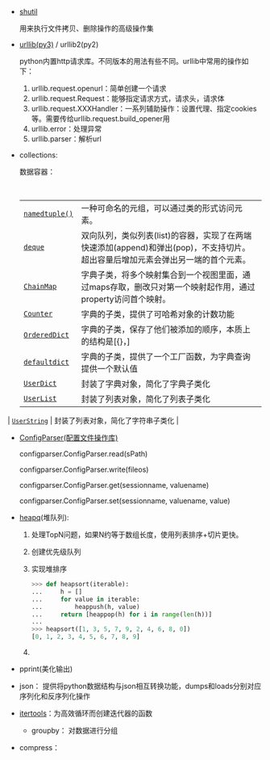 - [shutil](https://docs.python.org/zh-cn/3.7/library/shutil.html?highlight=shutil#module-shutil)

  用来执行文件拷贝、删除操作的高级操作集

- [urllib(py3)](https://docs.python.org/zh-cn/3.7/library/urllib.html) / urllib2(py2)

   python内置http请求库。不同版本的用法有些不同。urllib中常用的操作如下：

   1. urllib.request.openurl：简单创建一个请求
   2. urllib.request.Request：能够指定请求方式，请求头，请求体
   3. urllib.request.XXXHandler：一系列辅助操作：设置代理、指定cookies等。需要传给urllib.request.build_opener用
   4. urllib.error：处理异常
   5. urllib.parser：解析url

- collections:

   数据容器：

   ​	

   |                                                              |                                                              |
   | ------------------------------------------------------------ | ------------------------------------------------------------ |
   | [`namedtuple()`](https://docs.python.org/zh-cn/3.7/library/collections.html?highlight=collections#collections.namedtuple) | 一种可命名的元组，可以通过类的形式访问元素。                 |
   | [`deque`](https://docs.python.org/zh-cn/3.7/library/collections.html?highlight=collections#collections.deque) | 双向队列，类似列表(list)的容器，实现了在两端快速添加(append)和弹出(pop)，不支持切片。超出容量后增加元素会弹出另一端的首个元素。 |
   | [`ChainMap`](https://docs.python.org/zh-cn/3.7/library/collections.html?highlight=collections#collections.ChainMap) | 字典子类，将多个映射集合到一个视图里面，通过maps存取，删改只对第一个映射起作用，通过property访问首个映射。 |
   | [`Counter`](https://docs.python.org/zh-cn/3.7/library/collections.html?highlight=collections#collections.Counter) | 字典的子类，提供了可哈希对象的计数功能                       |
   | [`OrderedDict`](https://docs.python.org/zh-cn/3.7/library/collections.html?highlight=collections#collections.OrderedDict) | 字典的子类，保存了他们被添加的顺序，本质上的结构是[{}，]     |
   | [`defaultdict`](https://docs.python.org/zh-cn/3.7/library/collections.html?highlight=collections#collections.defaultdict) | 字典的子类，提供了一个工厂函数，为字典查询提供一个默认值     |
   | [`UserDict`](https://docs.python.org/zh-cn/3.7/library/collections.html?highlight=collections#collections.UserDict) | 封装了字典对象，简化了字典子类化                             |
   | [`UserList`](https://docs.python.org/zh-cn/3.7/library/collections.html?highlight=collections#collections.UserList) | 封装了列表对象，简化了列表子类化                             |
| [`UserString`](https://docs.python.org/zh-cn/3.7/library/collections.html?highlight=collections#collections.UserString) | 封装了列表对象，简化了字符串子类化                           |
   
- [ConfigParser(配置文件操作库)](https://docs.python.org/zh-cn/3.7/library/configparser.html?highlight=configparser#module-configparser)

   configparser.ConfigParser.read(sPath)

   configparser.ConfigParser.write(fileos)

   configparser.ConfigParser.get(sessionname, valuename)

   configparser.ConfigParser.set(sessionname, valuename, value)

- [heapq](<https://docs.python.org/zh-cn/3.7/library/heapq.html?highlight=heapq#module-heapq>)(堆队列): 

   1. 处理TopN问题，如果N约等于数组长度，使用列表排序+切片更快。

   2. 创建优先级队列

   3. 实现堆排序

      ```python
      >>> def heapsort(iterable):
      ...     h = []
      ...     for value in iterable:
      ...         heappush(h, value)
      ...     return [heappop(h) for i in range(len(h))]
      ...
      >>> heapsort([1, 3, 5, 7, 9, 2, 4, 6, 8, 0])
      [0, 1, 2, 3, 4, 5, 6, 7, 8, 9]
      ```

   4. 

- pprint(美化输出)

- json： 提供将python数据结构与json相互转换功能，dumps和loads分别对应序列化和反序列化操作

- [itertools](<https://docs.python.org/zh-cn/3.7/library/itertools.html?highlight=itertools>)：为高效循环而创建迭代器的函数

  - groupby： 对数据进行分组
- compress：
  
   
